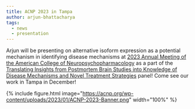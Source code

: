 ```yaml
---
title: ACNP 2023 in Tampa
author: arjun-bhattacharya
tags:
  - news
  - presentation
---
```


Arjun will be presenting on alternative isoform expression as a potential mechanism in identifying disease mechanisms at 
[2023 Annual Meeting of the American College of Neuropsychopharmacology](https://acnp.org/annual-meeting/) as 
a part of the 
[Translating Insights from Postmortem Brain Studies into Knowledge of Disease Mechanisms and Novel Treatment Strategies](https://twitter.com/stephaniehicks/status/1681488999376986112?s=20) panel!
Come see our work in Tampa in December!

{% include figure.html image="https://acnp.org/wp-content/uploads/2023/01/ACNP-2023-Banner.png" width="100%" %}
